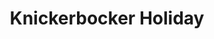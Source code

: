 ---
title: Knickerbocker Holiday
year: 1948
opening_date: 1948-05
closing_date:
layout: productions
image:
image_caption:
image_credit:
playbill: 
category: 
details:
  Theatre: Theatre Jacksonville
  Venue: Little Theatre
cast:
  Anthony Corlear: Neel Witschen, Jr.
  Brom Broeck: Clem Boatright
  Citizen of New Amsterdam:
    - Barnes Clements
    - Charlotte Pearce
    - Florence Price
    - Gloria Maddock
    - Guy Alvarez
    - Joan Henderson
    - John Fletcher
    - Lou Edwards
    - Mary Lou Gories
    - Maurice Blitch
    - Natalie Clarke
    - Phil Ganim
    - Ray Epperson
    - Toni Gories
  deVries: Robert Mahoney
  General Poffenburgh: Karl Knoche
  Indian:
    - Carole Henning
    - Ernestine Logie
    - June Hodges
    - Mary Parsons
    - Mervyn White
    - Patty Parker
    - Sabina Reiser
    - Thelma House
  Mistress Schermerhorn: Mathialde Colle
  Pieter Stuyvesant: Charles J. Broyles
  Roosevelt: Sven Koller
  Schermerhorn: Finley Tucker, Jr.
  Soldier:
    - Charles Berry
    - Harvard Eubanks
    - LaMarr Wigg
    - Myron Blattner
    - Richard Rosenberg
  Tenpin: Tom Appleyard
  Tienhoven: George Durney
  Tina Tienhoven: Grace Miles
  Van Cortland, Jr: Francis Gardner
  Van Rensselear: Marvin Purser
  Vanderbilt: Jack Harrell
  Washington Irving: Lewis Magee
crew:
  Director: L. Bramer Carlson
  Musical Director: Duke LeBrun
  Assistant Stage Manager: Maxine Browning
  Costumes:
    - Eula Mae Snow
    - Helen Taylor
    - Jean Manning
    - Vivienne Salter
  Lighting Design: Duke LeBrun
  Light Controls:
    - Jimmy Trollinger
    - Mickey Mills
    - Su Hawkins
    - Nina Branch
  Properties:
    - Edith Vaughn
    - Elva Stein
    - Eula Mae Snow
    - Jean Manning
    - June Lanham
    - Scotty Cameron
  Make-up:
    - Beverly Adams
    - Elmo Lehman
    - Helen Taylor
    - Louise Bowden
    - Louise Elkins
    - Mickey Meischner
    - Nina Branch
    - Pearl Lewis
    - Sally Proctor
    - Vesta Leslie
  Scenery Construction:
    - Carl Buchanan
    - Curly Elmore
    - David Salter
    - Edward Newsom
    - Howard Peterson
    - Joe Vaughn
    - Maude LeBrun
    - Nina Branch
    - Velma Henning
    - Vivienne Salter
    - Vonnie Patton
    - Walter Churchill
  Set and Lighting Design: Helen Kriebs
  Set Design: Jay Harder
  Stage Manager: Vera Cooper
orchestra:
  Bassoon: Henry Greene
  Clarinet:
    - Paul Chafin
    - Pete Hull
    - Richard Lee
  Flute:
    - Margaret Garrison
    - Susan Martin
  Hammond Organ: Robert Lee
  Piano: Mary Ellen Minge
  Pipes: Elva Stein
  Trumpet:
    - Jack Sheldon
    - Winfield C. Treisback
  Violin:
    - Dikaan V. Kavaltian
    - E.W. Brightwell
    - James Brightwell
    - Jean Smith
    - John Glass
    - Karl Knoche, Jr.
external_links:
---